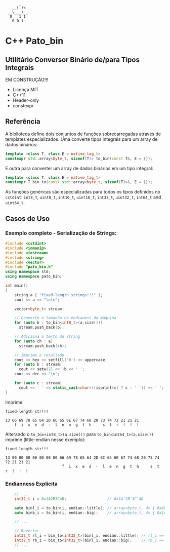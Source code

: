           _
       __(.)<
     __\___)__
      0   1 1
       0 0 1

# C++ Pato_bin
## Utilitário Conversor Binário de/para Tipos Integrais

EM CONSTRUÇÃO!!!

* Licença MIT
* C++11
* Header-only
* constexpr

## Referência

A biblioteca define dois conjuntos de funções sobrecarregadas através de
templates especializados. Uma converte tipos integrais para um array de dados
binários:

```c++
template <class T, class E = native_tag_t>
constexpr std::array<byte_t, sizeof(T)> to_bin(const T&, E = {});
```

E outra para converter um array de dados binários em um tipo integral:

```c++
template <class T, class E = native_tag_t>
constexpr T bin_to(const std::array<byte_t, sizeof(T)>&, E = {});
```

As funções genéricas são especializadas para todos os tipos definidos no
`cstdint`: `int8_t`, `uint8_t`, `int16_t`, `uint16_t`, `int32_t`, `uint32_t`,
`int64_t` and `uint64_t`.

## Casos de Uso

### Exemplo completo - Serialização de Strings:

```c++
#include <cstdint>
#include <iomanip>
#include <iostream>
#include <string>
#include <vector>
#include "pato_bin.h"
using namespace std;
using namespace pato_bin;

int main()
{
    string a { "fixed-length strings!!!" };
    cout << a << "\n\n";

    vector<byte_t> stream;

    // Converte o tamanho na endianess da máquina
    for (auto b : to_bin<int8_t>(a.size()))
      stream.push_back(b);

    // Adiciona o texto da string
    for (auto ch : a)
      stream.push_back(ch);

    // Imprime o resultado
    cout << hex << setfill('0') << uppercase;
    for (auto b : stream)
      cout << setw(2) << +b << ' ';
    cout << dec << '\n';

    for (auto c : stream)
      cout << ' ' << static_cast<char>((isprint(c) ? c : ' ')) << ' ';
}
```

Imprime:
```
fixed-length str!!!

13 66 69 78 65 64 2D 6C 65 6E 67 74 68 20 73 74 72 21 21 21
    f  i  x  e  d  -  l  e  n  g  t  h     s  t  r  !  !  !
```

Alterando o `to_bin<int8_t>(a.size())` para `to_bin<int64_t>(a.size())` imprime
(little-endian nesse exemplo):

```
fixed-length str!!!

13 00 00 00 00 00 00 00 66 69 78 65 64 2D 6C 65 6E 67 74 68 20 73 74 72 21 21 21
                         f  i  x  e  d  -  l  e  n  g  t  h     s  t  r  !  !  !
```

### Endianness Explícita

```c++
    // ...
    int32_t i = 0x1A2B3C4D;                  // 0x1A'2B'3C'4D

    auto binl_i = to_bin(i, endian::little); // array<byte_t, 4> { 0x4D, 0x3C, 0x2B, 0x1A };
    auto binb_i = to_bin(i, endian::big);    // array<byte_t, 4> { 0x1A, 0x2B, 0x3C, 0x4D };

    // ...

    // Reverter
    int32_t rl_i = bin_to<int32_t>(binl_i, endian::little); // rl_i == i
    int32_t rb_i = bin_to<int32_t>(binl_i, endian::big);    // rb_i == i
    // ...
```
